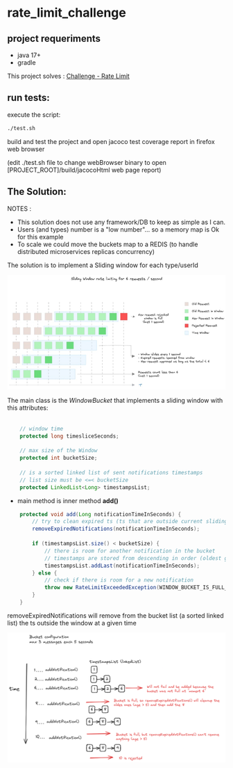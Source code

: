 # rate_limit_challenge


## project requeriments
- java 17+
- gradle


This project solves : [Challenge - Rate Limit](./challenge.md)


## run tests:

execute the script:


```bash
./test.sh
```
build and test the project and open jacoco test coverage report in firefox web browser

(edit ./test.sh file to change webBrowser binary to open [PROJECT_ROOT]/build/jacocoHtml web page report)


## The Solution:

NOTES :
- This solution does not use any framework/DB to keep as simple as I can.
- Users (and types) number is a "low number"... so a memory map is Ok for this example  
- To scale we could move the buckets map to a REDIS (to handle distributed microservices replicas concurrency)



The solution is to implement a Sliding window for each type/userId

![sliding_window](./docs/sliding_window.jpg "Sliding Window")




The main class is the *WindowBucket* that implements a sliding window with this attributes:

```java

    // window time
    protected long timesliceSeconds;

    // max size of the Window
    protected int bucketSize;

    // is a sorted linked list of sent notifications timestamps
    // list size must be <=< bucketSize
    protected LinkedList<Long> timestampsList;
```


- main method is inner method **add()**

```java
    protected void add(Long notificationTimeInSeconds) {
        // try to clean expired ts (ts that are outside current sliding window)
        removeExpiredNotifications(notificationTimeInSeconds);

        if (timestampsList.size() < bucketSize) {
            // there is room for another notification in the bucket
            // timestamps are stored from descending in order (oldest go fist)
            timestampsList.addLast(notificationTimeInSeconds);
        } else {
            // check if there is room for a new notification
            throw new RateLimitExceededException(WINDOW_BUCKET_IS_FULL_MESSAGE);
        }
    }
```


removeExpiredNotifications will remove from the bucket list (a sorted linked list) the ts outside the window at a given time

![windowBucket](./docs/windowBucket.png "windowBucket")
